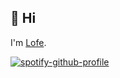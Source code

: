 <h2>👋 Hi</h2>

I'm <a href="https://lofe.dev">Lofe</a>.

[![spotify-github-profile](https://spotify-github-profile.vercel.app/api/view?uid=gkf59yqpo0s8it9khvh336ct7&cover_image=true&theme=natemoo-re&bar_color=53b14f&bar_color_cover=true)](https://spotify-github-profile.vercel.app/api/view?uid=gkf59yqpo0s8it9khvh336ct7&redirect=true)
